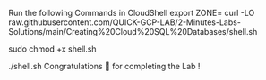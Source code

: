 Run the following Commands in CloudShell
export ZONE=
curl -LO raw.githubusercontent.com/QUICK-GCP-LAB/2-Minutes-Labs-Solutions/main/Creating%20Cloud%20SQL%20Databases/shell.sh

sudo chmod +x shell.sh

./shell.sh
Congratulations 🎉 for completing the Lab !